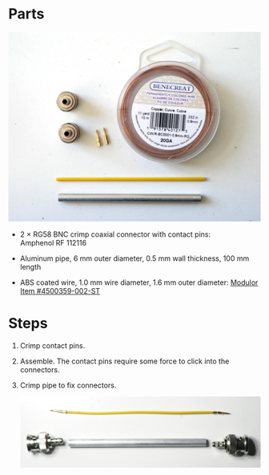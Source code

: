 Parts
=====

![Components](components.jpg)

  * 2 × RG58 BNC crimp coaxial connector with contact pins: Amphenol RF 112116
  
  * Aluminum pipe, 6 mm outer diameter, 0.5 mm wall thickness, 100 mm length

  * ABS coated wire, 1.0 mm wire diameter, 1.6 mm outer diameter: [Modulor Item #4500359-002-ST][1]


Steps
=====

 1. Crimp contact pins.
 
 2. Assemble. The contact pins require some force to click into the connectors.

 3. Crimp pipe to fix connectors.
 
    ![Finished edge](finished.jpg)

[1]: https://www.modulor.de/en/abs-round-tube-opaque-coloured-oe-1-6-l-760-mm-wire-yellow.html
